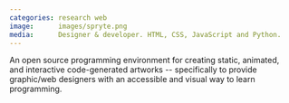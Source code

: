 ```yaml
---
categories: research web
image:      images/spryte.png
media:      Designer & developer. HTML, CSS, JavaScript and Python.
---
```

An open source programming environment for creating static, animated, and
interactive code-generated artworks -- specifically to provide graphic/web
designers with an accessible and visual way to learn programming.
